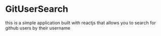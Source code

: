 # GitUserSearch
this is a simple application built with reactjs that allows you to search for github users by their username
